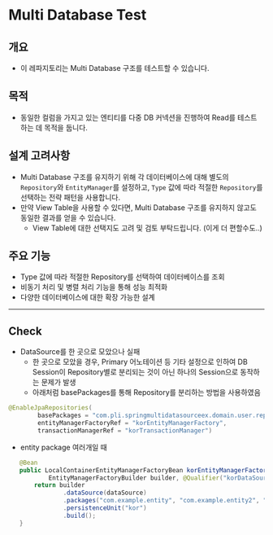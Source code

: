 # Multi Database Test

## 개요
- 이 레파지토리는 Multi Database 구조를 테스트할 수 있습니다.

## 목적
- 동일한 컬럼을 가지고 있는 엔티티를 다중 DB 커넥션을 진행하여 Read를 테스트 하는 데 목적을 둡니다.

## 설계 고려사항
- Multi Database 구조를 유지하기 위해 각 데이터베이스에 대해 별도의 `Repository`와 `EntityManager`를 설정하고, `Type` 값에 따라 적절한 `Repository`를 선택하는 전략 패턴을 사용합니다.
- 만약 View Table을 사용할 수 있다면, Multi Database 구조를 유지하지 않고도 동일한 결과를 얻을 수 있습니다.
    - View Table에 대한 선택지도 고려 및 검토 부탁드립니다. (이게 더 편할수도..)

## 주요 기능
- Type 값에 따라 적절한 Repository를 선택하여 데이터베이스를 조회
- 비동기 처리 및 병렬 처리 기능을 통해 성능 최적화
- 다양한 데이터베이스에 대한 확장 가능한 설계

---

## Check
- DataSource를 한 곳으로 모았으나 실패
    - 한 곳으로 모았을 경우, Primary 어노테이션 등 기타 설정으로 인하여 DB Session이 Repository별로 분리되는 것이 아닌 하나의 Session으로 동작하는 문제가 발생
    - 아래처럼 basePackages를 통해 Repository를 분리하는 방법을 사용하였음
```java
@EnableJpaRepositories(
        basePackages = "com.pli.springmultidatasourceex.domain.user.repository.kor",
        entityManagerFactoryRef = "korEntityManagerFactory",
        transactionManagerRef = "korTransactionManager")
```

- entity package 여러개일 때
```java
   @Bean
   public LocalContainerEntityManagerFactoryBean korEntityManagerFactory(
           EntityManagerFactoryBuilder builder, @Qualifier("korDataSource") DataSource dataSource) {
       return builder
               .dataSource(dataSource)
               .packages("com.example.entity", "com.example.entity2", "com.example.entity3")
               .persistenceUnit("kor")
               .build();
   }
```
